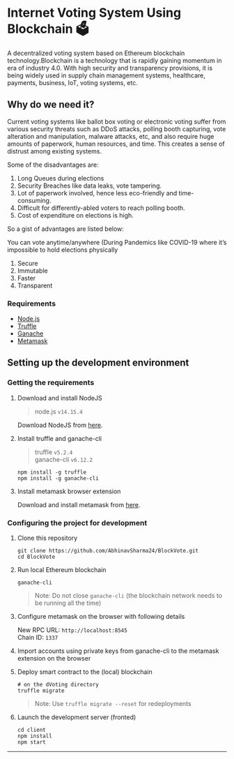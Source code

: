 # Internet Voting System Using Blockchain 🗳️

A decentralized voting system based on Ethereum blockchain technology.Blockchain is a technology that is rapidly gaining momentum in era of industry 4.0. With high security and transparency provisions, it is being widely used in supply chain management systems, healthcare, payments, business, IoT, voting systems, etc.

## Why do we need it?
Current voting systems like ballot box voting or electronic voting suffer from various security threats such as DDoS attacks, polling booth capturing, vote alteration and manipulation, malware attacks, etc, and also require huge amounts of paperwork, human resources, and time. This creates a sense of distrust among existing systems.

Some of the disadvantages are:

1. Long Queues during elections
2. Security Breaches like data leaks, vote tampering.
3. Lot of paperwork involved, hence less eco-friendly and time-consuming.
4. Difficult for differently-abled voters to reach polling booth.
5. Cost of expenditure on elections is high.



So a gist of advantages are listed below:

You can vote anytime/anywhere (During Pandemics like COVID-19 where it’s impossible to hold elections physically

1. Secure
2. Immutable
3. Faster
4. Transparent


### Requirements

- [Node.js](https://nodejs.org)
- [Truffle](https://www.trufflesuite.com/truffle)
- [Ganache](https://github.com/trufflesuite/ganache-cli)
- [Metamask](https://metamask.io/)

## Setting up the development environment

### Getting the requirements

1. Download and install NodeJS

   > node.js `v14.15.4`

   Download NodeJS from [here](https://nodejs.org/en/download/ "Go to official NodeJS download page.").

1. Install truffle and ganache-cli

   > truffle `v5.2.4`  
   > ganache-cli `v6.12.2`

   ```shell
   npm install -g truffle
   npm install -g ganache-cli
   ```

1. Install metamask browser extension

   Download and install metamask from [here](https://metamask.io/download "Go to official metamask download page.").

### Configuring the project for development

1. Clone this repository

   ```shell
   git clone https://github.com/AbhinavSharma24/BlockVote.git
   cd BlockVote
   ```

1. Run local Ethereum blockchain

   ```shell
   ganache-cli
   ```

   > Note: Do not close `ganache-cli` (the blockchain network needs to be running all the time)

1. Configure metamask on the browser with following details

   New RPC URL: `http://localhost:8545`  
   Chain ID: `1337`

1. Import accounts using private keys from ganache-cli to the metamask extension on the browser
1. Deploy smart contract to the (local) blockchain

   ```shell
   # on the dVoting directory
   truffle migrate
   ```

   > Note: Use `truffle migrate --reset` for redeployments

1. Launch the development server (fronted)

   ```shell
   cd client
   npm install
   npm start
   ```

---
